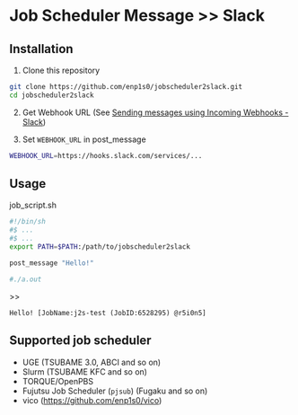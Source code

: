 # Job Scheduler Message >> Slack

## Installation

1. Clone this repository
```sh
git clone https://github.com/enp1s0/jobscheduler2slack.git
cd jobscheduler2slack
```

2. Get Webhook URL (See [Sending messages using Incoming Webhooks - Slack](https://api.slack.com/messaging/webhooks))

3. Set `WEBHOOK_URL` in post_message
```sh
WEBHOOK_URL=https://hooks.slack.com/services/...
```


## Usage

job_script.sh
```sh
#!/bin/sh
#$ ...
#$ ...
export PATH=$PATH:/path/to/jobscheduler2slack

post_message "Hello!"

#./a.out
```

&gt;&gt;
```
Hello! [JobName:j2s-test (JobID:6528295) @r5i0n5]
```

## Supported job scheduler
- UGE (TSUBAME 3.0, ABCI and so on)
- Slurm (TSUBAME KFC and so on)
- TORQUE/OpenPBS
- Fujutsu Job Scheduler (`pjsub`) (Fugaku and so on)
- vico (https://github.com/enp1s0/vico)
